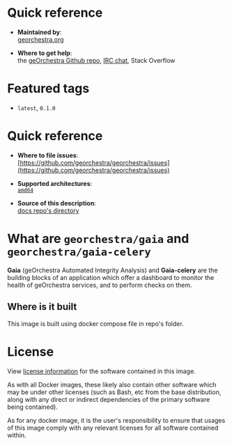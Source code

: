 # Quick reference

-    **Maintained by**:  
     [georchestra.org](https://www.georchestra.org/)

-    **Where to get help**:  
     the [geOrchestra Github repo](https://github.com/georchestra/georchestra), [IRC chat](https://matrix.to/#/#georchestra:osgeo.org), Stack Overflow

# Featured tags

- `latest`, `0.1.0`

# Quick reference

-	**Where to file issues**:  
     [https://github.com/georchestra/georchestra/issues](https://github.com/georchestra/georchestra/issues)

-	**Supported architectures**:   
     [`amd64`](https://hub.docker.com/r/amd64/docker/)

-	**Source of this description**:  
     [docs repo's directory](https://github.com/georchestra/gaia/blob/master/DOCKER_HUB.md)

# What are `georchestra/gaia` and `georchestra/gaia-celery`

**Gaia** (geOrchestra Automated Integrity Analysis) and **Gaia-celery** are the building blocks of an application which offer a dashboard to monitor the health of geOrchestra services, and to perform checks on them.

[//]: # (# How to use this image)

[//]: # (As for every other geOrchestra webapp, its configuration resides in the data directory &#40;[datadir]&#40;https://github.com/georchestra/datadir&#41;&#41;, typically something like /etc/georchestra, where it expects to find a maelstro sub-directory.)

[//]: # (It is recommended to use the official docker composition: https://github.com/georchestra/docker.)

[//]: # (For this specific component, see the section `maelstro` in the [`georchestra/docker/docker-compose.yml`]&#40;https://github.com/georchestra/docker/blob/master/docker-compose.yml&#41; file.)

## Where is it built

This image is built using docker compose file in repo's folder.

# License

View [license information](https://www.georchestra.org/software.html) for the software contained in this image.

As with all Docker images, these likely also contain other software which may be under other licenses (such as Bash, etc from the base distribution, along with any direct or indirect dependencies of the primary software being contained).

[//]: # (Some additional license information which was able to be auto-detected might be found in [the `repo-info` repository's georchestra/ directory]&#40;&#41;.)

As for any docker image, it is the user's responsibility to ensure that usages of this image comply with any relevant licenses for all software contained within.